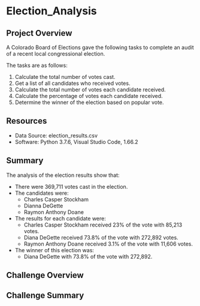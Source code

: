 # Election_Analysis

## Project Overview
A Colorado Board of Elections gave the following tasks to complete an audit of a recent local congressional election. 

The tasks are as follows:
1. Calculate the total number of votes cast.
2. Get a list of all candidates who received votes.
3. Calculate the total number of votes each candidate received. 
4. Calculate the percentage of votes each candidate received. 
5. Determine the winner of the election based on popular vote. 

## Resources
- Data Source: election_results.csv
- Software: Python 3.7.6, Visual Studio Code, 1.66.2

## Summary
The analysis of the election results show that:
- There were 369,711 votes cast in the election.
- The candidates were:
  - Charles Casper Stockham
  - Dianna DeGette
  - Raymon Anthony Doane
- The results for each candidate were:
  - Charles Casper Stockham received 23% of the vote with 85,213 votes.
  - Diana DeGette received 73.8% of the vote with 272,892 votes.
  - Raymon Anthony Doane received 3.1% of the vote with 11,606 votes.
- The winner of this election was:
  - Diana DeGette with 73.8% of the vote with 272,892. 

## Challenge Overview

## Challenge Summary


